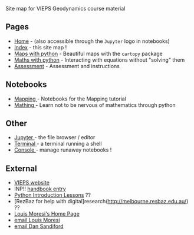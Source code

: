 
Site map for VIEPS Geodynamics  course material

## Pages

   * [Home](index.md) - (also accessible through the `Jupyter` logo in notebooks)
   * [Index](SiteMap.md) - this site map !
   * [Maps with python](MakingMapsWithPython.md)  - Beautiful maps with the `cartopy` package
   * [Maths with python](Mathing.md) - Interacting with equations without "solving" them
   * [Assessment](Exercises.md) - Assessment and instructions

## Notebooks

   * <a href="/notebooks/Notebooks/Mapping"> Mapping </a> - Notebooks for the Mapping tutorial
   * <a href="/notebooks/Notebooks/SolveMathProblems"> Mathing </a> - Learn not to be nervous of mathematics through python

## Other

   * <a href="/notebooks/Notebooks/"> Jupyter </a> - the file browser / editor
   * <a href="/terminals/1"> Terminal </a> - a terminal running a shell
   * <a href="/tree/Notebooks#running"> Console </a> - manage runaway notebooks !


## External
   * [VIEPS website](http://www.vieps.org.au)
   * INP!!  [handbook entry](https://handbook.unimelb.edu.au/view/2016/COMP90059)
   * [Python Introduction Lessons](https://dansand.gitbooks.io/python/content/) ??
   * [RezBaz for help with digital]research(http://melbourne.resbaz.edu.au/) ??
   * [Louis Moresi's Home Page](http://www.moresi.info)
   * [email Louis Moresi](mailto:Louis.Moresi@unimelb.edu.au)
   * [email Dan Sandiford](mailto:d.sandiford@student.unimelb.edu.au)
